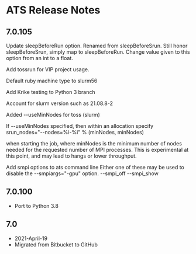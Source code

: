 # ATS Release Notes

## 7.0.105

Update sleepBeforeRun option.
Renamed from sleepBeforeSrun.
Still honor sleepBeforeSrun, simply map
to sleepBeforeRun.
Change value given to this option from an int to a float.
    
Add tossrun for VIP project usage.

Default ruby machine type to slurm56
   
Add Krike testing to Python 3 branch
    
Account for slurm version such as 21.08.8-2
    
Added --useMinNodes for toss (slurm)
    
If --useMinNodes specified, then within an allocation
  specify
    srun_nodes="--nodes=%i-%i" % (minNodes, minNodes)
    
when starting the job, where minNodes is the minimum
number of nodes needed for the requested number of MPI
processes.   This is experimental at this point,
and may lead to hangs or lower throughput.
    
Add smpi options to ats command line
Either one of these may be used to disable the --smpiargs="-gpu" option.
  --smpi_off
  --smpi_show


## 7.0.100

* Port to Python 3.8

## 7.0 

* 2021-April-19
* Migrated from Bitbucket to GitHub


